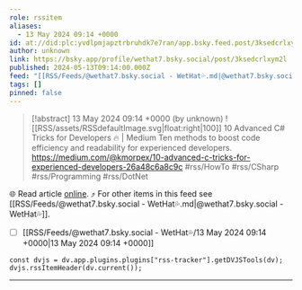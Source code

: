 ```yaml
---
role: rssitem
aliases:
  - 13 May 2024 09:14 +0000
id: at://did:plc:yvdlpmjapztrbruhdk7e7ran/app.bsky.feed.post/3ksedcrlxym2l
author: unknown
link: https://bsky.app/profile/wethat7.bsky.social/post/3ksedcrlxym2l
published: 2024-05-13T09:14:00.000Z
feed: "[[RSS/Feeds/@wethat7․bsky․social - WetHat💦.md|@wethat7․bsky․social - WetHat💦]]"
tags: []
pinned: false
---
```


> [!abstract] 13 May 2024 09:14 +0000 (by unknown)
> ![[RSS/assets/RSSdefaultImage.svg|float:right|100]] 10 Advanced C# Tricks for Developers 🔥 | Medium Ten methods to boost code efficiency and readability for experienced developers. https://medium.com/@kmorpex/10-advanced-c-tricks-for-experienced-developers-26a48c6a8c9c #rss/HowTo #rss/CSharp #rss/Programming #rss/DotNet

🌐 Read article [online](https://bsky.app/profile/wethat7.bsky.social/post/3ksedcrlxym2l). ⤴ For other items in this feed see [[RSS/Feeds/@wethat7․bsky․social - WetHat💦.md|@wethat7․bsky․social - WetHat💦]].

- [ ] [[RSS/Feeds/@wethat7․bsky․social - WetHat💦/13 May 2024 09꞉14 +0000|13 May 2024 09꞉14 +0000]]

~~~dataviewjs
const dvjs = dv.app.plugins.plugins["rss-tracker"].getDVJSTools(dv);
dvjs.rssItemHeader(dv.current());
~~~

- - -